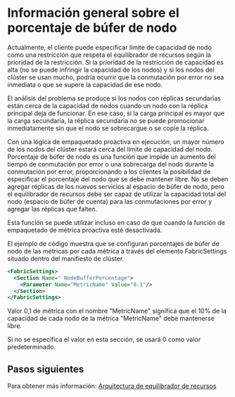 <properties
   pageTitle="Porcentaje de búfer de nodo"
   description="Información general de la función del porcentaje de búfer de nodo en el equilibrador de recursos"
   services="service-fabric"
   documentationCenter=".net"
   authors="abhic"
   manager="timlt"
   editor=""/>

<tags
   ms.service="Service-Fabric"
   ms.devlang="dotnet"
   ms.topic="article"
   ms.tgt_pltfrm="NA"
   ms.workload="NA"
   ms.date="04/27/2015"
   ms.author="abhic"/>

# Información general sobre el porcentaje de búfer de nodo

Actualmente, el cliente puede especificar límite de capacidad de nodo como una restricción que respeta el equilibrador de recursos según la prioridad de la restricción. Si la prioridad de la restricción de capacidad es alta (no se puede infringir la capacidad de los nodos) y si los nodos del clúster se usan mucho, podría ocurrir que la conmutación por error no sea inmediata o que se supere la capacidad de ese nodo.

El análisis del problema se produce si los nodos con réplicas secundarias están cerca de la capacidad de nodos cuando un nodo con la réplica principal deja de funcionar. En ese caso, si la carga principal es mayor que la carga secundaria, la réplica secundaria no se puede promocionar inmediatamente sin que el nodo se sobrecargue o se copie la réplica.

Con una lógica de empaquetado proactiva en ejecución, un mayor número de los nodos del clúster estará cerca del límite de capacidad del nodo. Porcentaje de búfer de nodo es una función que impide un aumento del tiempo de conmutación por error o una sobrecarga del nodo durante la conmutación por error, proporcionando a los clientes la posibilidad de especificar el porcentaje del nodo que se debe mantener libre. No se deben agregar réplicas de los nuevos servicios al espacio de búfer de nodo, pero el equilibrador de recursos debe ser capaz de utilizar la capacidad total del nodo (espacio de búfer de cuenta) para las conmutaciones por error y agregar las réplicas que falten.

Esta función se puede utilizar incluso en caso de que cuando la función de empaquetado de métrica proactiva esté desactivada.

El ejemplo de código muestra que se configuran porcentajes de búfer de nodo de las métricas por cada métrica a través del elemento FabricSettings situado dentro del manifiesto de clúster.

``` xml
<FabricSettings>
  <Section Name=" NodeBufferPercentage">
    <Parameter Name="MetricName" Value="0.1"/>
  </Section>
</FabricSettings>

```

Valor 0,1 de métrica con el nombre "MetricName" significa que el 10% de la capacidad de cada nodo de la métrica "MetricName" debe mantenerse libre.

Si no se especifica el valor en esta sección, se usará 0 como valor predeterminado.

<!--Every topic should have next steps and links to the next logical set of content to keep the customer engaged-->
## Pasos siguientes

Para obtener más información: [Arquitectura de equilibrador de recursos](service-fabric-resource-balancer-architecture.md)
 

<!---HONumber=August15_HO6-->